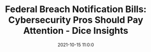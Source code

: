 ---
"title": "Federal Breach Notification Bills: Cybersecurity Pros Should Pay Attention - Dice Insights"
"date": "2021-10-15 11:0:0"
"feed_name": "GOOGLENEWSINDUSTRIAL"
"feed_website": "https://news.google.com/search?q=industrial%2Bincident&hl=en-US&gl=US&ceid=US:en"
"feed_rss": "https://news.google.com/rss/search?q=industrial%2Bincident&hl=en-US&gl=US&ceid=US:en"
"link": "https://insights.dice.com/2021/10/15/federal-breach-notification-bills-cybersecurity-pros-should-pay-attention/"
"source": "{'href': 'https://insights.dice.com', 'title': 'Dice Insights'}"
"file": "_posts/2021-1-1-3103c114a35b230b6f28fcf9eccbacb9f97751b1.md"
"accident": "0"
"drilling": "0"
"dead": "0"
"injured": "0"
"arrested": "0"
"place": "unknown place"
"where": "unknown site"
"causes": "unknown"
"place_uri": "unknown place"
---